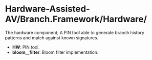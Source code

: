 # Hardware-Assisted-AV/Branch.Framework/Hardware/

The hardware component; A PIN tool able to generate branch history patterns and match against known signatures.

* **HW**: PIN tool.
* **bloom__filter**: Bloom filter implementation.

